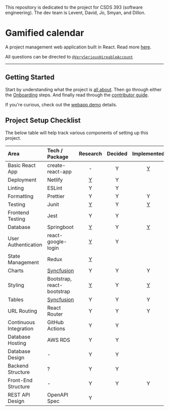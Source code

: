 This repository is dedicated to the project for CSDS 393 (software engineering). The dev team is Levent, David, Jo, Smyan, and Dillon.
# Gamified calendar

A project management web application built in React.
Read more [here](https://github.com/Levent-Batakci/Gamified-Calendar/blob/main/docs/About.md).

All questions can be directed to  [`@VerySeriousHireableAccount`](https://github.com/VerySeriousHireableAccount) 

---

## Getting Started

Start by understanding what the project is [all about](https://github.com/Levent-Batakci/Gamified-Calendar/blob/main/docs/About.md).
Then go through either the [Onboarding](https://github.com/Levent-Batakci/Gamified-Calendar/blob/main/docs/UserGuide.md) steps.
And finally read through the [contributor guide](https://github.com/Levent-Batakci/Gamified-Calendar/blob/main/docs/ContributorGuide.md).

If you're curious, check out the [webapp demo](https://github.com/Levent-Batakci/Gamified-Calendar/blob/main/docs/WebappDemo.md) details.

## Project Setup Checklist

The below table will help track various components of setting up this project.

| Area                   | Tech / Package             |                                    Research                                    | Decided |                                                    Implemented                                                     |
| :--------------------- | :------------------------- | :----------------------------------------------------------------------------: | :-----: | :----------------------------------------------------------------------------------------------------------------: |
| Basic React App        | create-react-app           |                                       -                                        |    Y    | [Y](https://github.com/Levent-Batakci/Gamified-Calendar/edit/main/README.md) |
| Deployment             | Netlify                    | [Y](https://github.com/Northeastern-Electric-Racing/PM-Dashboard-v2/issues/1)  |    Y    |     |
| Linting                | ESLint                     | Y  |    Y    |                   |
| Formatting             | Prettier                   | Y  |    Y    | Y |
| Testing                | Junit                       | [Y](https://junit.org/junit5)  |    Y    | [Y](https://github.com/Levent-Batakci/Gamified-Calendar/pull/30) |
| Frontend Testing            | Jest                    | Y  |    Y    |  |
| Database               | Springboot                 | [Y](https://github.com/Levent-Batakci/Gamified-Calendar/issues)  |    Y    |                    [Y](https://github.com/Levent-Batakci/Gamified-Calendar/pull/30)                    | Y |
| User Authentication    | react-google-login         | [Y](https://github.com/Levent-Batakci/Gamified-Calendar/issues) |    Y    |                                                                                                                    |
| State Management       | Redux                      | [Y](https://github.com/Levent-Batakci/Gamified-Calendar/issues) |         |                                                                                                                    |
| Charts                 | [Syncfusion](https://www.syncfusion.com/downloads/react)        | Y |    Y    |  Y |
| Styling                | Bootstrap, react-bootstrap | [Y](https://github.com/Levent-Batakci/Gamified-Calendar/issues) |    Y    |                    [Y](https://github.com/Levent-Batakci/Gamified-Calendar/pull/30)                    |
| Tables                 | [Syncfusion](https://www.syncfusion.com/downloads/react)        | Y |    Y    |  Y |              |
| URL Routing            | React Router               | Y |    Y    | Y |
| Continuous Integration | GitHub Actions             | Y |    Y    |   |
| Database Hosting       | AWS RDS                    | Y |    Y    |   |
| Database Design        | -                          | Y |    Y    |   |
| Backend Structure      | ?                          | Y |    Y    |   |
| Front-End Structure    | -                          | Y |    Y    | Y |
| REST API Design        | OpenAPI Spec               | Y |         |   |
